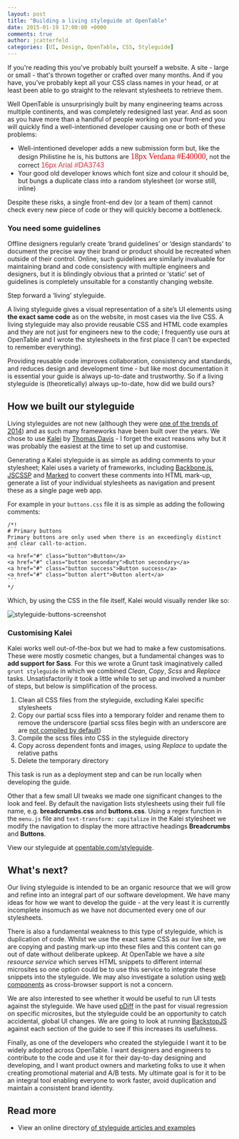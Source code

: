 ```yaml
---
layout: post
title: "Building a living styleguide at OpenTable"
date: 2015-01-19 17:00:00 +0000
comments: true
author: jcatterfeld
categories: [UI, Design, OpenTable, CSS, Styleguide]
---
```


If you're reading this you've probably built yourself a website.  A site - large or small - that's thrown together or crafted over many months.  And if you have, you’ve probably kept all your CSS class names in your head, or at least been able to go straight to the relevant stylesheets to retrieve them.

Well OpenTable is unsurprisingly built by many engineering teams across multiple continents, and was completely redesigned last year.  And as soon as you have more than a handful of people working on your front-end you will quickly find a well-intentioned developer causing one or both of these problems:

- Well-intentioned developer adds a new submission form but, like the design Philistine he is, his buttons are <span style="font-family:verdana;font-size:18px;color:#E40000;">18px Verdana #E40000</span>, not the correct <span style="font-family:arial;font-size:16px;color:#DA3743;">16px Arial #DA3743</span>
- Your good old developer knows which font size and colour it should be, but bungs a duplicate class into a random stylesheet (or worse still, inline)

Despite these risks, a single front-end dev (or a team of them) cannot check every new piece of code or they will quickly become a bottleneck.

### You need some guidelines

Offline designers regularly create ‘brand guidelines’ or ‘design standards' to document the precise way their brand or product should be recreated when outside of their control.  Online, such guidelines are similarly invaluable for maintaining brand and code consistency with multiple engineers and designers, but it is blindingly obvious that a printed or ‘static’ set of guidelines is completely unsuitable for a constantly changing website.

Step forward a ‘living’ styleguide.

A living styleguide gives a visual representation of a site’s UI elements using **the exact same code** as on the website, in most cases via the live CSS.  A living styleguide may also provide reusable CSS and HTML code examples and they are not just for engineers new to the code; I frequently use ours at OpenTable and I wrote the stylesheets in the first place (I can’t be expected to remember everything).

Providing reusable code improves collaboration, consistency and standards, and reduces design and development time - but like most documentation it is essential your guide is always up-to-date and trustworthy.  So if a living styleguide is (theoretically) always up-to-date, how did we build ours?

## How we built our styleguide

Living styleguides are not new (although they were [one of the trends of 2014](http://sideproject.io/an-exhaustive-look-at-the-year-in-web-design/#styleguides)) and as such many frameworks have been built over the years.  We chose to use [Kalei](http://kaleistyleguide.com/) by [Thomas Davis](https://github.com/thomasdavis) - I forget the exact reasons why but it was probably the easiest at the time to set up and customise.

Generating a Kalei styleguide is as simple as adding comments to your stylesheet; Kalei uses a variety of frameworks, including [Backbone.js](http://backbonejs.org/), [JSCSSP](http://www.glazman.org/JSCSSP/) and [Marked](https://github.com/chjj/marked) to convert these comments into HTML mark-up, generate a list of your individual stylesheets as navigation and present these as a single page web app.

For example in your `buttons.css` file it is as simple as adding the following comments:

	/*!
	# Primary buttons
	Primary buttons are only used when there is an exceedingly distinct and clear call-to-action.
	```
	<a href="#" class="button">Button</a>
	<a href="#" class="button secondary">Button secondary</a>
	<a href="#" class="button success">Button success</a>
	<a href="#" class="button alert">Button alert</a>
	```
	*/

Which, by using the CSS in the file itself, Kalei would visually render like so:

![styleguide-buttons-screenshot](/images/posts/styleguide-buttons-screenshot.png)

### Customising Kalei

Kalei works well out-of-the-box but we had to make a few customisations.  These were mostly cosmetic changes, but a fundamental changes was to **add support for Sass**.  For this we wrote a Grunt task imaginatively called `grunt styleguide` in which we combined _Clean_, _Copy_, _Scss_ and _Replace_ tasks.  Unsatisfactorily it took a little while to set up and involved a number of steps, but below is simplification of the process.

1. Clean all CSS files from the styleguide, excluding Kalei specific stylesheets
1. Copy our partial scss files into a temporary folder and rename them to remove the underscore (partial scss files begin with an underscore are are [not compiled by default](http://sass-lang.com/documentation/file.SASS_REFERENCE.html#partials))
1. Compile the scss files into CSS in the styleguide directory
1. Copy across dependent fonts and images, using _Replace_ to update the relative paths
1. Delete the temporary directory

This task is run as a deployment step and can be run locally when developing the guide.

Other that a few small UI tweaks we made one significant changes to the look and feel.  By default the navigation lists stylesheets using their full file name, e.g. **breadcrumbs.css** and **buttons.css**.  Using a regex function in the `menu.js` file and `text-transform: capitalize` in the Kalei stylesheet we modify the navigation to display the more attractive headings **Breadcrumbs** and **Buttons**.

View our styleguide at <a href="http://www.opentable.com/styleguide" target="_blank">opentable.com/styleguide</a>.

## What's next?

Our living styleguide is intended to be an organic resource that we will grow and refine into an integral part of our software development.  We have many ideas for how we want to develop the guide - at the very least it is currently incomplete insomuch as we have not documented every one of our stylesheets.

There is also a fundamental weakness to this type of styleguide, which is duplication of code.  Whilst we use the exact same CSS as our live site, we are copying and pasting mark-up into these files and this content can go out of date without deliberate upkeep.  At OpenTable we have a _site resource service_ which serves HTML snippets to different internal microsites so one option could be to use this service to integrate these snippets into the styleguide.  We may also investigate a solution using [web components](http://webcomponents.org/) as cross-browser support is not a concern.

We are also interested to see whether it would be useful to run UI tests against the styleguide. We have used [pDiff](http://pdiff.sourceforge.net/) in the past for visual regression on specific microsites, but the styleguide could be an opportunity to catch accidental, global UI changes.  We are going to look at running [BackstopJS](https://garris.github.io/BackstopJS/) against each section of the guide to see if this increases its usefulness.

Finally, as one of the developers who created the styleguide I want it to be widely adopted across OpenTable. I want designers and engineers to contribute to the code and use it for their day-to-day designing and developing, and I want product owners and marketing folks to use it when creating promotional material and A/B tests.  My ultimate goal is for it to be an integral tool enabling everyone to work faster, avoid duplication and maintain a consistent brand identity.

## Read more

- View an online directory [of styleguide articles and examples](http://styleguides.io/)
<!-- - Join us - [apply for our senior front-end engineer role at OpenTable, London.](https://hire.jobvite.com/Jobvite/Job.aspx?b=nlsWXpwA&j=oXeiYfwb) -->
